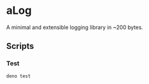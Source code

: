 # aLog

A minimal and extensible logging library in ~200 bytes.

## Scripts

### Test
```
deno test 
```